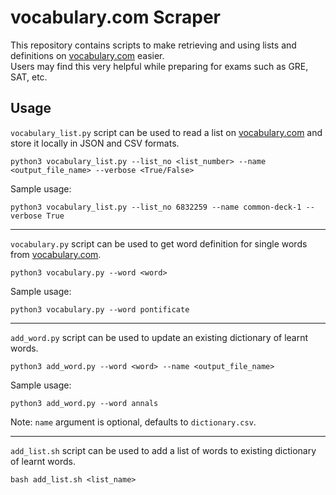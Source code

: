 # vocabulary.com Scraper

This repository contains scripts to make retrieving and using lists and definitions on <a href=www.vocabulary.com>vocabulary.com</a> easier. <br/>
Users may find this very helpful while preparing for exams such as GRE, SAT, etc. <br/>

## Usage

`vocabulary_list.py` script can be used to read a list on <a href=www.vocabulary.com>vocabulary.com</a> and store it locally in JSON and CSV formats.
```shell
python3 vocabulary_list.py --list_no <list_number> --name <output_file_name> --verbose <True/False>
```
Sample usage:
```shell
python3 vocabulary_list.py --list_no 6832259 --name common-deck-1 --verbose True
```
<hr></hr>

`vocabulary.py` script can be used to get word definition for single words from <a href=www.vocabulary.com>vocabulary.com</a>.
```shell
python3 vocabulary.py --word <word>
```
Sample usage:
```shell
python3 vocabulary.py --word pontificate
```

<hr></hr>

`add_word.py` script can be used to update an existing dictionary of learnt words.
```shell
python3 add_word.py --word <word> --name <output_file_name>
```
Sample usage:
```shell
python3 add_word.py --word annals
```
Note: `name` argument is optional, defaults to `dictionary.csv`.

<hr></hr>

`add_list.sh` script can be used to add a list of words to existing dictionary of learnt words.
```shell
bash add_list.sh <list_name>
```